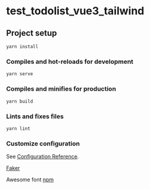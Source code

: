 # test_todolist_vue3_tailwind

## Project setup
```
yarn install
```

### Compiles and hot-reloads for development
```
yarn serve
```

### Compiles and minifies for production
```
yarn build
```

### Lints and fixes files
```
yarn lint
```

### Customize configuration
See [Configuration Reference](https://cli.vuejs.org/config/).

[Faker](https://github.com/faker-js/faker)


Awesome font [npm](https://www.npmjs.com/package/@fortawesome/vue-fontawesome#installation)
